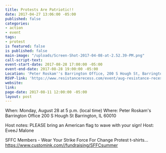 ```yaml
---
title: Protests Are Patriotic!!
date: 2017-04-27 13:06:00 -05:00
published: false
categories:
- action
- event
tags:
- protest
is featured: false
is published: false
main-image: "/uploads/Screen-Shot-2017-04-08-at-2.52.39-PM.png"
call-script-text: 
event-start-date: 2017-08-28 17:00:00 -05:00
event-end-date: 2017-08-28 19:00:00 -05:00
Location: 'Peter Roskam''s Barrington Office, 200 S Hough St, Barrington, IL 60010 '
RSVP-link: 'https://www.resistancerecess.com/event/aug-resistance-recess-events/13733/signup/?akid=&zip=&source= '
website: 
link: 
page-date: 2017-08-11 12:00:00 -05:00
layout: post
---
```




When:
Monday, August 28 at 5 p.m. (local time)
Where:
Peter Roskam's Barrington Office
200 S Hough St
Barrington, IL 60010

Host notes:
PLEASE bring an American flag to wave with your sign!
Host:
EveeJ Malone

SFFC Members - Wear Your Strike Force For Change Protest t-shirts...  https://www.customink.com//fundraising/SFFCsummer 